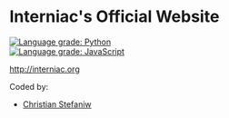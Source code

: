 # Interniac's Official Website

[![Language grade: Python](https://img.shields.io/lgtm/grade/python/g/Interniac/Interniac-Website.svg?logo=lgtm&logoWidth=18)](https://lgtm.com/projects/g/Interniac/Interniac-Website/context:python)  
[![Language grade: JavaScript](https://img.shields.io/lgtm/grade/javascript/g/Interniac/Interniac-Website.svg?logo=lgtm&logoWidth=18)](https://lgtm.com/projects/g/Interniac/Interniac-Website/context:javascript)

http://interniac.org  


Coded by:
- [Christian Stefaniw](https://www.github.com/christianstefaniw)

